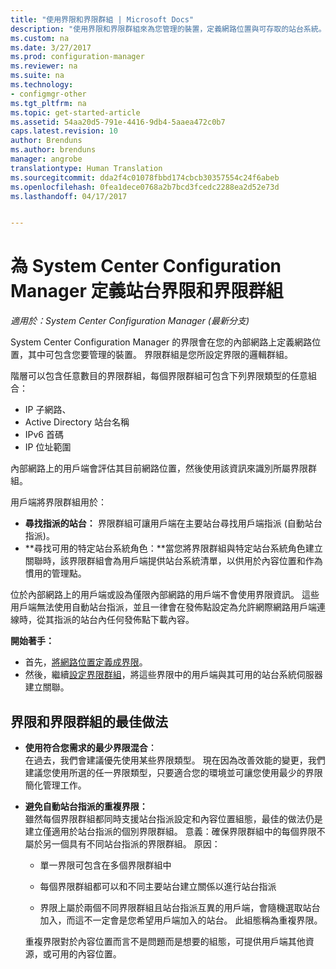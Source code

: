 ```yaml
---
title: "使用界限和界限群組 | Microsoft Docs"
description: "使用界限和界限群組來為您管理的裝置，定義網路位置與可存取的站台系統。"
ms.custom: na
ms.date: 3/27/2017
ms.prod: configuration-manager
ms.reviewer: na
ms.suite: na
ms.technology:
- configmgr-other
ms.tgt_pltfrm: na
ms.topic: get-started-article
ms.assetid: 54aa20d5-791e-4416-9db4-5aaea472c0b7
caps.latest.revision: 10
author: Brenduns
ms.author: brenduns
manager: angrobe
translationtype: Human Translation
ms.sourcegitcommit: dda2f4c01078fbbd174cbcb30357554c24f6abeb
ms.openlocfilehash: 0fea1dece0768a2b7bcd3fcedc2288ea2d52e73d
ms.lasthandoff: 04/17/2017


---
```

# <a name="define-site-boundaries-and-boundary-groups-for-system-center-configuration-manager"></a>為 System Center Configuration Manager 定義站台界限和界限群組

*適用於：System Center Configuration Manager (最新分支)*

System Center Configuration Manager 的界限會在您的內部網路上定義網路位置，其中可包含您要管理的裝置。 界限群組是您所設定界限的邏輯群組。

 階層可以包含任意數目的界限群組，每個界限群組可包含下列界限類型的任意組合：  

-   IP 子網路、  
-   Active Directory 站台名稱  
-   IPv6 首碼  
-   IP 位址範圍  

內部網路上的用戶端會評估其目前網路位置，然後使用該資訊來識別所屬界限群組。  

 用戶端將界限群組用於：  
-   **尋找指派的站台：** 界限群組可讓用戶端在主要站台尋找用戶端指派 (自動站台指派)。  
-   **尋找可用的特定站台系統角色：**當您將界限群組與特定站台系統角色建立關聯時，該界限群組會為用戶端提供站台系統清單，以供用於內容位置和作為慣用的管理點。  

位於內部網路上的用戶端或設為僅限內部網路的用戶端不會使用界限資訊。 這些用戶端無法使用自動站台指派，並且一律會在發佈點設定為允許網際網路用戶端連線時，從其指派的站台內任何發佈點下載內容。  

**開始著手：**
- 首先，[將網路位置定義成界限](/sccm/core/servers/deploy/configure/boundaries)。
- 然後，繼續[設定界限群組](/sccm/core/servers/deploy/configure/boundary-groups)，將這些界限中的用戶端與其可用的站台系統伺服器建立關聯。



##  <a name="BKMK_BoundaryBestPractices"></a> 界限和界限群組的最佳做法  

-   **使用符合您需求的最少界限混合︰**  
   在過去，我們會建議優先使用某些界限類型。 現在因為改善效能的變更，我們建議您使用所選的任一界限類型，只要適合您的環境並可讓您使用最少的界限簡化管理工作。      

-   **避免自動站台指派的重複界限：**  
     雖然每個界限群組都同時支援站台指派設定和內容位置組態，最佳的做法仍是建立僅適用於站台指派的個別界限群組。 意義：確保界限群組中的每個界限不屬於另一個具有不同站台指派的界限群組。 原因：  

    -   單一界限可包含在多個界限群組中  

    -   每個界限群組都可以和不同主要站台建立關係以進行站台指派  

    -   界限上屬於兩個不同界限群組且站台指派互異的用戶端，會隨機選取站台加入，而這不一定會是您希望用戶端加入的站台。  此組態稱為重複界限。  

     重複界限對於內容位置而言不是問題而是想要的組態，可提供用戶端其他資源，或可用的內容位置。  

